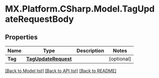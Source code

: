 # MX.Platform.CSharp.Model.TagUpdateRequestBody

## Properties

Name | Type | Description | Notes
------------ | ------------- | ------------- | -------------
**Tag** | [**TagUpdateRequest**](TagUpdateRequest.md) |  | [optional] 

[[Back to Model list]](../README.md#documentation-for-models) [[Back to API list]](../README.md#documentation-for-api-endpoints) [[Back to README]](../README.md)

